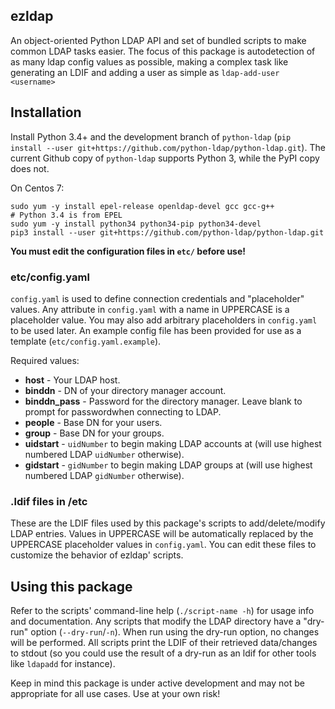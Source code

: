ezldap
---------------------------------------------

An object-oriented Python LDAP API and set of bundled scripts to make
common LDAP tasks easier.
The focus of this package is autodetection of as many ldap config values
as possible, making a complex task like generating an LDIF and adding a
user as simple as `ldap-add-user <username>` 

## Installation

Install Python 3.4+ and the development branch of `python-ldap` 
(`pip install --user git+https://github.com/python-ldap/python-ldap.git`).
The current Github copy of `python-ldap` supports Python 3, 
while the PyPI copy does not. 

On Centos 7:

```{bash}
sudo yum -y install epel-release openldap-devel gcc gcc-g++
# Python 3.4 is from EPEL
sudo yum -y install python34 python34-pip python34-devel
pip3 install --user git+https://github.com/python-ldap/python-ldap.git
```

**You must edit the configuration files in `etc/` before use!**

### etc/config.yaml

`config.yaml` is used to define connection credentials and "placeholder" values.
Any attribute in `config.yaml` with a name in UPPERCASE is a placeholder value.
You may also add arbitrary placeholders in `config.yaml` to be used later.
An example config file has been provided for use as a template (`etc/config.yaml.example`).

Required values:

* **host** - Your LDAP host.
* **binddn** - DN of your directory manager account.
* **binddn\_pass** - Password for the directory manager. Leave blank to prompt for passwordwhen connecting to LDAP.
* **people** - Base DN for your users.
* **group** - Base DN for your groups.
* **uidstart** - `uidNumber` to begin making LDAP accounts at (will use highest numbered LDAP `uidNumber` otherwise).
* **gidstart** - `gidNumber` to begin making LDAP groups at (will use highest numbered LDAP `gidNumber` otherwise).

### .ldif files in /etc

These are the LDIF files used by this package's scripts to 
add/delete/modify LDAP entries.
Values in UPPERCASE will be automatically replaced by 
the UPPERCASE placeholder values in `config.yaml`.
You can edit these files to customize the behavior of ezldap' scripts.

## Using this package

Refer to the scripts' command-line help (`./script-name -h`) for usage info and documentation.
Any scripts that modify the LDAP directory have a "dry-run" option (`--dry-run`/`-n`).
When run using the dry-run option, no changes will be performed.
All scripts print the LDIF of their retrieved data/changes to stdout 
(so you could use the result of a dry-run as an ldif for other tools like `ldapadd` for instance).

Keep in mind this package is under active development and may not be appropriate for all use cases.
Use at your own risk!
